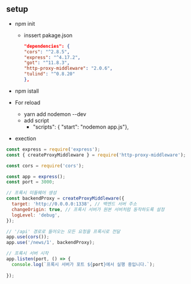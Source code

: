 ## setup
- npm init
  - inssert pakage.json
    ```json
    "dependencies": {
    "cors": "^2.8.5",
    "express": "^4.17.2",
    "got": "^11.8.3",
    "http-proxy-middleware": "2.0.6",
    "tulind": "^0.8.20"
    },
    ```
- npm istall
- For reload
  - yarn add nodemon --dev
  - add script
    -   "scripts": { "start": "nodemon app.js"},
  
- exection


```js
const express = require('express');
const { createProxyMiddleware } = require('http-proxy-middleware');

const cors = require('cors');

const app = express();
const port = 3000;

// 프록시 미들웨어 생성
const backendProxy = createProxyMiddleware({
  target: 'http://0.0.0.0:1338', // 백엔드 서버 주소
  changeOrigin: true, // 프록시 서버가 원본 서버처럼 동작하도록 설정
  logLevel: 'debug',
});

// '/api' 경로로 들어오는 모든 요청을 프록시로 전달
app.use(cors());
app.use('/news/1', backendProxy);

// 프록시 서버 시작
app.listen(port, () => {
  console.log(`프록시 서버가 포트 ${port}에서 실행 중입니다.`);
  
});

```